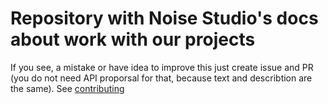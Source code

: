 # Repository with Noise Studio's docs about work with our projects

If you see, a mistake or have idea to improve this just create issue and PR (you do not need API proporsal for that, because text and describtion are the same). See [contributing](/Contributing.md)
